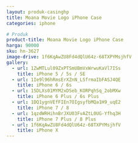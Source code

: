 ```yaml
---
layout: produk-casinghp
title: Moana Movie Logo iPhone Case
categories: iphone

# Produk
product-title: Moana Movie Logo iPhone Case
harga: 90000
sku: hn-3627
image-drive: 1f6KqAwZU8Fd4dQlU64z-68TXPYMsjhfV
gallery:
  - url: 1ZwMTLul09ZxPTSmUBmVxWrwuKaVl7ISs
    title: iPhone 5 / 5s / SE
  - url: 1Ie9l96hRmsErXZnN_LSfrmaIbFASJ4QE
    title: iPhone 6 / 6s
  - url: 1SDLXs01MYM2xDSeb_KORPqhSq_2obMXw
    title: iPhone 6 Plus / 6s Plus
  - url: 1DQ1ygnVEfFIEn7OIgsyfbMQa1H9_uqE2
    title: iPhone 7 / 8
  - url: 1qzdWRHihnBrJXU03FvAZtL0UG-Yfhq3H
    title: iPhone 7 Plus / 8 Plus
  - url: 1f6KqAwZU8Fd4dQlU64z-68TXPYMsjhfV
    title: iPhone X
---
```

